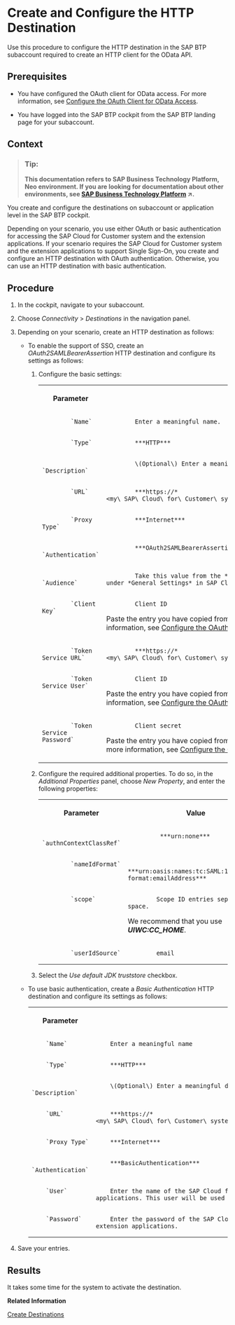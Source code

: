 <!-- loio929294823bc44614ba2034662f043793 -->

# Create and Configure the HTTP Destination

Use this procedure to configure the HTTP destination in the SAP BTP subaccount required to create an HTTP client for the OData API.



## Prerequisites

-   You have configured the OAuth client for OData access. For more information, see [Configure the OAuth Client for OData Access](configure-the-oauth-client-for-odata-access-0ac0dc9.md).

-   You have logged into the SAP BTP cockpit from the SAP BTP landing page for your subaccount.



## Context

> ### Tip:  
> **This documentation refers to SAP Business Technology Platform, Neo environment. If you are looking for documentation about other environments, see [SAP Business Technology Platform](https://help.sap.com/viewer/65de2977205c403bbc107264b8eccf4b/Cloud/en-US/6a2c1ab5a31b4ed9a2ce17a5329e1dd8.html "SAP Business Technology Platform (SAP BTP) is an integrated offering comprised of four technology portfolios: database and data management, application development and integration, analytics, and intelligent technologies. The platform offers users the ability to turn data into business value, compose end-to-end business processes, and build and extend SAP applications quickly.") :arrow_upper_right:.**

You create and configure the destinations on subaccount or application level in the SAP BTP cockpit.

Depending on your scenario, you use either OAuth or basic authentication for accessing the SAP Cloud for Customer system and the extension applications. If your scenario requires the SAP Cloud for Customer system and the extension applications to support Single Sign-On, you create and configure an HTTP destination with OAuth authentication. Otherwise, you can use an HTTP destination with basic authentication.



## Procedure

1.  In the cockpit, navigate to your subaccount.

2.  Choose *Connectivity* \> *Destinations* in the navigation panel.

3.  Depending on your scenario, create an HTTP destination as follows:

    -   To enable the support of SSO, create an *OAuth2SAMLBearerAssertion* HTTP destination and configure its settings as follows:
        1.  Configure the basic settings:


            <table>
            <tr>
            <th valign="top">

            Parameter


            
            </th>
            <th valign="top">

            Value


            
            </th>
            </tr>
            <tr>
            <td valign="top">
            
                        `Name`


            
            </td>
            <td valign="top">
            
                        Enter a meaningful name.


            
            </td>
            </tr>
            <tr>
            <td valign="top">
            
                        `Type`


            
            </td>
            <td valign="top">
            
                        ***HTTP***


            
            </td>
            </tr>
            <tr>
            <td valign="top">
            
                        `Description`


            
            </td>
            <td valign="top">
            
                        \(Optional\) Enter a meaningful description.


            
            </td>
            </tr>
            <tr>
            <td valign="top">
            
                        `URL`


            
            </td>
            <td valign="top">
            
                        ***https://*<my\_SAP\_Cloud\_for\_Customer\_system\_name\>*.crm.ondemand.com/sap/c4c/odata/v1/c4codata***


            
            </td>
            </tr>
            <tr>
            <td valign="top">
            
                        `Proxy Type`


            
            </td>
            <td valign="top">
            
                        ***Internet***


            
            </td>
            </tr>
            <tr>
            <td valign="top">
            
                        `Authentication`


            
            </td>
            <td valign="top">
            
                        ***OAuth2SAMLBearerAssertion***


            
            </td>
            </tr>
            <tr>
            <td valign="top">
            
                        `Audience`


            
            </td>
            <td valign="top">
            
                        Take this value from the *Local Service Provider* field in *Configure Single Sign-On* under *General Settings* in SAP Cloud for Customer administration view.


            
            </td>
            </tr>
            <tr>
            <td valign="top">
            
                        `Client Key`


            
            </td>
            <td valign="top">
            
                        Client ID

            Paste the entry you have copied from the *Client ID* field when configuring the OAuth client. For more information, see [Configure the OAuth Client for OData Access](configure-the-oauth-client-for-odata-access-0ac0dc9.md).


            
            </td>
            </tr>
            <tr>
            <td valign="top">
            
                        `Token Service URL`


            
            </td>
            <td valign="top">
            
                        ***https://*<my\_SAP\_Cloud\_for\_Customer\_system\_name\>*.crm.ondemand.com/sap/bc/sec/oauth2/token***


            
            </td>
            </tr>
            <tr>
            <td valign="top">
            
                        `Token Service User`


            
            </td>
            <td valign="top">
            
                        Client ID

            Paste the entry you have copied from the *Client ID* field when configuring the OAuth client. For more information, see [Configure the OAuth Client for OData Access](configure-the-oauth-client-for-odata-access-0ac0dc9.md).


            
            </td>
            </tr>
            <tr>
            <td valign="top">
            
                        `Token Service Password`


            
            </td>
            <td valign="top">
            
                        Client secret

            Paste the entry you have copied from the *Client Secret* field when configuring the OAuth client. For more information, see [Configure the OAuth Client for OData Access](configure-the-oauth-client-for-odata-access-0ac0dc9.md).


            
            </td>
            </tr>
            </table>
            
        2.  Configure the required additional properties. To do so, in the *Additional Properties* panel, choose *New Property*, and enter the following properties:


            <table>
            <tr>
            <th valign="top">

            Parameter


            
            </th>
            <th valign="top">

            Value


            
            </th>
            </tr>
            <tr>
            <td valign="top">
            
                        `authnContextClassRef`


            
            </td>
            <td valign="top">
            
                         ***urn:none*** 


            
            </td>
            </tr>
            <tr>
            <td valign="top">
            
                        `nameIdFormat`


            
            </td>
            <td valign="top">
            
                         ***urn:oasis:names:tc:SAML:1.1:nameid-format:emailAddress*** 


            
            </td>
            </tr>
            <tr>
            <td valign="top">
            
                        `scope`


            
            </td>
            <td valign="top">
            
                        Scope ID entries separated by space.

            We recommend that you use ***UIWC:CC\_HOME***.


            
            </td>
            </tr>
            <tr>
            <td valign="top">
            
                        `userIdSource`


            
            </td>
            <td valign="top">
            
                        email


            
            </td>
            </tr>
            </table>
            
        3.  Select the *Use default JDK truststore* checkbox.

    -   To use basic authentication, create a *Basic Authentication* HTTP destination and configure its settings as follows:


        <table>
        <tr>
        <th valign="top">

        Parameter


        
        </th>
        <th valign="top">

        Value


        
        </th>
        </tr>
        <tr>
        <td valign="top">
        
                `Name`


        
        </td>
        <td valign="top">
        
                Enter a meaningful name


        
        </td>
        </tr>
        <tr>
        <td valign="top">
        
                `Type`


        
        </td>
        <td valign="top">
        
                ***HTTP***


        
        </td>
        </tr>
        <tr>
        <td valign="top">
        
                 `Description` 


        
        </td>
        <td valign="top">
        
                \(Optional\) Enter a meaningful description


        
        </td>
        </tr>
        <tr>
        <td valign="top">
        
                `URL`


        
        </td>
        <td valign="top">
        
                ***https://*<my\_SAP\_Cloud\_for\_Customer\_system\_name\>*.crm.ondemand.com/sap/c4c/odata/v1/c4codata***


        
        </td>
        </tr>
        <tr>
        <td valign="top">
        
                `Proxy Type`


        
        </td>
        <td valign="top">
        
                ***Internet***


        
        </td>
        </tr>
        <tr>
        <td valign="top">
        
                `Authentication`


        
        </td>
        <td valign="top">
        
                ***BasicAuthentication***


        
        </td>
        </tr>
        <tr>
        <td valign="top">
        
                `User`


        
        </td>
        <td valign="top">
        
                Enter the name of the SAP Cloud for Customer user who should have access to the extension applications. This user will be used as a technical user.


        
        </td>
        </tr>
        <tr>
        <td valign="top">
        
                `Password`


        
        </td>
        <td valign="top">
        
                Enter the password of the SAP Cloud for Customer user who should have access to the extension applications.


        
        </td>
        </tr>
        </table>
        

4.  Save your entries.




## Results

It takes some time for the system to activate the destination.

**Related Information**  


[Create Destinations](https://help.sap.com/viewer/cca91383641e40ffbe03bdc78f00f681/Cloud/en-US/1e110da0ddd8453aaf5aed2485d84f25.html)

